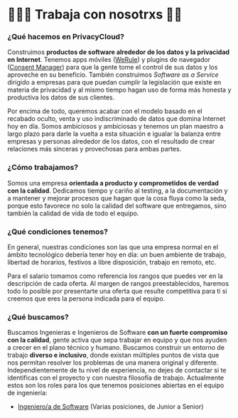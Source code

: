 # 👩🏾‍💻 Trabaja con nosotrxs 👨‍💻


### ¿Qué hacemos en PrivacyCloud?

Construimos **productos de software alrededor de los datos y la privacidad en Internet**. Tenemos apps móviles ([WeRule](https://werule.app)) y plugins de navegador ([Consent Manager](https://chrome.google.com/webstore/detail/consent-manager/gpkoajillfmlpnglbagpplnphadbfalh?hl=en)) para que la gente tome el control de sus datos y los aproveche en su beneficio. También construimos _Software as a Service_ dirigido a empresas para que puedan cumplir la legislación que existe en materia de privacidad y al mismo tiempo hagan uso de forma más honesta y productiva los datos de sus clientes.

Por encima de todo, queremos acabar con el modelo basado en el recabado oculto, venta y uso indiscriminado de datos que domina Internet hoy en día. Somos ambiciosos y ambiciosas y tenemos un plan maestro a largo plazo para darle la vuelta a esta situación e igualar la balanza entre empresas y personas alrededor de los datos, con el resultado de crear relaciones más sinceras y provechosas para ambas partes.

### ¿Cómo trabajamos?

Somos una empresa **orientada a producto y comprometidos de verdad con la calidad**. Dedicamos tiempo y cariño al testing, a la documentación y a mantener y mejorar procesos que hagan que la cosa fluya como la seda, porque esto favorece no solo la calidad del software que entregamos, sino también la calidad de vida de todo el equipo.

### ¿Qué condiciones tenemos?

En general, nuestras condiciones son las que una empresa normal en el ámbito tecnológico debería tener hoy en día: un buen ambiente de trabajo, libertad de horarios, festivos a libre disposición, trabajo en remoto, etc.

Para el salario tomamos como referencia los rangos que puedes ver en la descripción de cada oferta. Al margen de rangos preestablecidos, haremos todo lo posible por presentarte una oferta que resulte competitiva para ti si creemos que eres la persona indicada para el equipo.

### ¿Qué buscamos?

Buscamos Ingenieras e Ingenieros de Software **con un fuerte compromiso con la calidad**, gente activa que sepa trabajar en equipo y que nos ayuden a crecer en el plano técnico y humano. Buscamos construir un entorno de trabajo **diverso e inclusivo**, donde existan múltiples puntos de vista que nos permitan resolver los problemas de una manera original y diferente. Independientemente de tu nivel de experiencia, no dejes de contactar si te identificas con el proyecto y con nuestra filosofía de trabajo. Actualmente estos son los roles para los que tenemos posiciones abiertas en el equipo de ingeniería:

- [Ingeniero/a de Software](https://github.com/privacycloud/jobs/issues/3) (Varias posiciones, de Junior a Senior)
